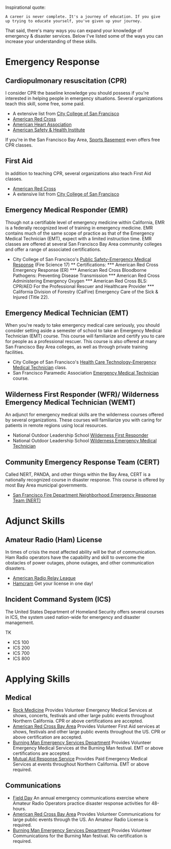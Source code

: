 Inspirational quote:

	A career is never complete. It's a journey of education. If you give up trying to educate yourself, you've given up your journey.
	
That said, there's many ways you can expand your knowledge of emergency & disaster services. Below I've listed some of the ways you can increase your understanding of these skills.

# Emergency Response

## Cardiopulmonary resuscitation (CPR)

I consider CPR the baseline knowledge you should possess if you're interested in helping people in emergency situations. Several organizations teach this skill, some free, some paid.

* A extensive list from [City College of San Francisco](https://www.ccsf.edu/NEW/en/educational-programs/school-and-departments/school-of-health-and-physical-education/health-education-and-community-health-studies0/cpr_first_aid_safety_training.html)
* [American Red Cross](http://www.redcross.org/take-a-class)
* [American Heart Association](http://www.heart.org/HEARTORG/CPRAndECC/FindaCourse/Find-a-Course_UCM_303220_SubHomePage.jsp)
* [American Safety & Health Institute](http://www.hsi.com/cprtraining)

If you're in the San Francisco Bay Area, [Sports Basement](http://community.sportsbasement.com/free-classes/cpr/) even offers free CPR classes.

## First Aid

In addition to teaching CPR, several organizations also teach First Aid classes.

* [American Red Cross](http://www.redcross.org/take-a-class)
* A extensive list from [City College of San Francisco](https://www.ccsf.edu/NEW/en/educational-programs/school-and-departments/school-of-health-and-physical-education/health-education-and-community-health-studies0/cpr_first_aid_safety_training.html)

## Emergency Medical Responder (EMR)

Though not a certifiable level of emergency medicine within California, EMR is a federally recognized level of training in emergency medicine. EMR contains much of the same scope of practice as that of the Emergency Medical Technician (EMT), expect with a limited instruction time. EMR classes are offered at several San Francisco Bay Area community colleges and offer a range of associated certifications.

* City College of San Francisco's [Public Safety-Emergency Medical Response](http://www.ccsf.edu/Schedule/Fall/fire_science_technology.shtml) (Fire Science 17)
** Certifications: 
*** American Red Cross Emergency Response (ER)
*** American Red Cross Bloodborne Pathogens: Preventing Disease Transmission
*** American Red Cross Administering Emergency Oxygen
*** American Red Cross BLS: CPR/AED For the Professional Rescuer and Healthcare Provider
*** California Division of Forestry (CalFire) Emergency Care of the Sick & Injured (Title 22).

## Emergency Medical Technician (EMT)

When you're ready to take emergency medical care seriously, you should consider setting aside a semester of school to take an Emergency Medical Technician (EMT) course. This course will familiarize and certify you to care for people as a professional rescuer. This course is also offered at many San Francisco Bay Area colleges, as well as through private training facilities.

* City College of San Francisco's [Health Care Technology-Emergency Medical Technician](http://www.ccsf.edu/NEW/en/educational-programs/school-and-departments/school-of-health-and-physical-education/Healthcaretechnology.html) class.
* San Francisco Paramedic Association [Emergency Medical Technician](http://sfparamedics.org/~sfparame/emergency-medical-technician-emt/) course.

## Wilderness First Responder (WFR)/ Wilderness Emergency Medical Technician (WEMT)

An adjunct for emergency medical skills are the wilderness courses offered by several organizations. These courses will familiarize you with caring for patients in remote regions using local resources.

* National Outdoor Leadership School [Wilderness First Responder](http://www.nols.edu/wmi/courses/wfr.shtml)
* National Outdoor Leadership School [Wilderness Emergency Medical Technician](http://www.nols.edu/wmi/courses/wemt.shtml)

## Community Emergency Response Team (CERT)

Called NERT, PANDA, and other things within the Bay Area, CERT is a nationally recognized course in disaster response. This course is offered by most Bay Area municipal governments.

* [San Francisco Fire Department Neighborhood Emergency Response Team (NERT)](http://www.sf-fire.org/index.aspx?page=859)

# Adjunct Skills

## Amateur Radio (Ham) License

In times of crisis the most affected ability will be that of communication. Ham Radio operators have the capability and skill to overcome the obstacles of power outages, phone outages, and other communication disasters.

* [American Radio Relay League](http://www.arrl.org/licensing-education-training)
* [Hamcram](http://n5fdl.com/hamcram) Get your license in one day!

## Incident Command System (ICS)

The United States Department of Homeland Security offers several courses in ICS, the system used nation-wide for emergency and disaster management.

TK

* ICS 100
* ICS 200
* ICS 700
* ICS 800

# Applying Skills

## Medical

* [Rock Medicine](http://rockmed.org/) Provides Volunteer Emergency Medical Services at shows, concerts, festivals and other large public events throughout Northern California. CPR or above certifications are accepted.
* [American Red Cross Bay Area](http://www.redcross.org/ca/san-francisco) Provides Volunteer First Aid services at shows, festivals and other large public events throughout the US. CPR or above certification are accepted.
* [Burning Man Emergency Services Department](http://www.brcesd.org/) Provides Volunteer Emergency Medical Services at the Burning Man festival. EMT or above certifications are accepted.
* [Mutual Aid Response Service](http://www.mars911.info/) Provides Paid Emergency Medical Services at events throughout Northern California. EMT or above required.

## Communications

* [Field Day](http://www.arrl.org/field-day) An annual emergency communications exercise where Amateur Radio Operators practice disaster response activities for 48-hours.
* [American Red Cross Bay Area](http://www.redcross.org/ca/san-francisco) Provides Volunteer Communications for large public events through the US. An  Amateur Radio License is required.
* [Burning Man Emergency Services Department](http://www.brcesd.org/) Provides Volunteer Communications for the Burning Man festival. No certification is required.
